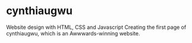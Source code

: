 # cynthiaugwu
Website design with HTML, CSS and Javascript
Creating the first page of cynthiaugwu, which is an Awwwards-winning website.

